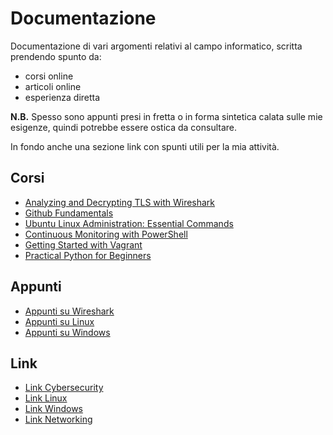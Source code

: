 # Documentazione

Documentazione di vari argomenti relativi al campo informatico, scritta prendendo spunto da:

- corsi online 
- articoli online
- esperienza diretta

**N.B.** Spesso sono appunti presi in fretta o in forma sintetica calata sulle mie esigenze, quindi potrebbe essere ostica da consultare.

In fondo anche una sezione link con spunti utili per la mia attività.

## Corsi

- [Analyzing and Decrypting TLS with Wireshark](TLS_Wireshark)
- [Github Fundamentals](Git-Github)
- [Ubuntu Linux Administration: Essential Commands](Ubuntu_Essentials_Commands)
- [Continuous Monitoring with PowerShell](Monitoring_With_Powershell)
- [Getting Started with Vagrant](Starting_With_Vagrant)
- [Practical Python for Beginners](Python_Beginners)

## Appunti

- [Appunti su Wireshark](Wireshark-Appunti)
- [Appunti su Linux](Linux-Appunti)
- [Appunti su Windows](Windows-Appunti)

## Link

- [Link Cybersecurity](Link/cybersecurity.md)
- [Link Linux](Link/linux.md)
- [Link Windows](Link/windows.md)
- [Link Networking](Link/networking.md)